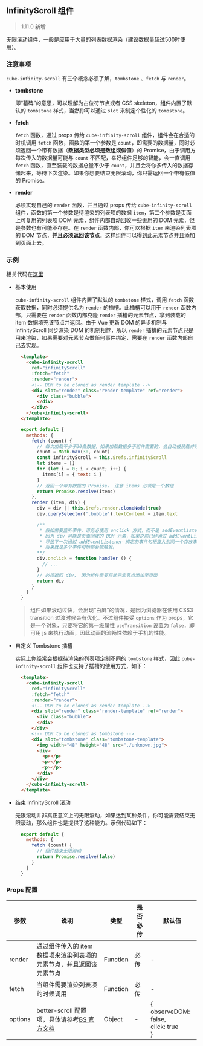 ## InfinityScroll 组件

> 1.11.0 新增

无限滚动组件，一般是应用于大量的列表数据渲染（建议数据量超过500时使用）。

### 注意事项

`cube-infinity-scroll` 有三个概念必须了解，`tombstone` 、`fetch` 与 `render`。

- **tombstone**

  即“墓碑”的意思，可以理解为占位符节点或者 CSS skeleton，组件内置了默认的 `tombstone` 样式，当然你可以通过 `slot` 来制定个性化的 `tombstone`。

- **fetch**

  `fetch` 函数，通过 props 传给 `cube-infinity-scroll` 组件，组件会在合适的时机调用 `fetch` 函数，函数的第一个参数是 `count`，即需要的数据量，同时必须返回一个带有数据（__数据类型必须是数组或假值__）的 Promise，由于调用方每次传入的数据量可能与 `count` 不匹配，幸好组件足够的智能，会一直调用 `fetch` 函数，直至装载的数据总量不少于 `count`，并且会将你多传入的数据存储起来，等待下次渲染。如果你想要结束无限滚动，你只需返回一个带有假值的 Promise。

- **render**

  必须实现自己的 `render` 函数，并且通过 props 传给 `cube-infinity-scroll` 组件，函数的第一个参数是待渲染的列表项的数据 `item`，第二个参数是页面上可复用的列表项 DOM 元素，组件内部自动回收一些无用的 DOM 元素，但是参数也有可能不存在。在 `render` 函数内部，你可以根据 `item` 来渲染列表项的 DOM 节点，__并且必须返回该节点__。这样组件可以得到此元素节点并且添加到页面上去。

### 示例

相关代码在[这里](https://github.com/didi/cube-ui/tree/master/example/pages/infinity-scroll)

- 基本使用

  `cube-infinity-scroll` 组件内置了默认的 `tombstone` 样式，调用 `fetch` 函数获取数据，同时必须提供名为 `render` 的插槽。此插槽可以用于 `render` 函数内部，只需要在 `render` 函数内部克隆 `render` 插槽的元素节点，拿到装载的 item 数据填充该节点并返回。由于 Vue 更新 DOM 的异步机制与 InfinityScroll 同步渲染 DOM 的机制相悖，所以 `render` 插槽的元素节点只是用来渲染，如果需要对元素节点做任何事件绑定，需要在 `render` 函数内部自己去实现。

  ```html
    <template>
      <cube-infinity-scroll
        ref="infinityScroll"
        :fetch="fetch"
        :render="render">
        <!-- DOM to be cloned as render template -->
        <div slot="render" class="render-template" ref="render">
          <div class="bubble">
          </div>
        </div>
      </cube-infinity-scroll>
    </template>
  ```

  ```js
    export default {
      methods: {
        fetch (count) {
          // 每次加载不少于30条数据，如果加载数据多于组件需要的，会自动被装载并等待下次渲染
          count = Math.max(30, count)
          const infinityScroll = this.$refs.infinityScroll
          let items = []
          for (let i = 0; i < count; i++) {
            items[i] = { text: i }
          }
          // 返回一个带有数据的 Promise， 注意 items 必须是一个数组
          return Promise.resolve(items)
        },
        render (item, div) {
          div = div || this.$refs.render.cloneNode(true)
          div.querySelector('.bubble').textContent = item.text

          /**
           * 假如需要监听事件，请务必使用 onclick 方式，而不是 addEventListener
           * 因为 div 可能是页面回收的 DOM 元素，如果之前已经通过 addEventListener 绑定事件句柄
           * 导致下一次通过 addEventListener 绑定的事件句柄推入到同一个存放事件句柄的数组当中
           * 后果就是多个事件句柄都会被触发。
          **/
          div.onclick = function handler () {
            // ...
          }
          // 必须返回 div， 因为组件需要将此元素节点添加至页面
          return div
        }
      }
    }
  ```

  > 组件如果滚动过快，会出现“白屏”的情况，是因为浏览器在使用 CSS3 transition 过渡时候会有优化。不过组件接受 `options` 作为 props，它是一个对象，只要将它的第一级属性 `useTransition` 设置为 `false`，即可用 js 来执行动画，因此动画的流畅性依赖于手机的性能。

- 自定义 Tombstone 插槽

  实际上你经常会根据待渲染的列表项定制不同的 `tombstone` 样式，因此 `cube-infinity-scroll` 组件也支持了插槽的使用方式，如下：

  ```html
    <template>
      <cube-infinity-scroll
        ref="infinityScroll"
        :fetch="fetch"
        :render="render">
        <!-- DOM to be cloned as render template -->
        <div slot="render" class="render-template" ref="render">
          <div class="bubble">
          </div>
        </div>
        <!-- DOM to be cloned as tombstone -->
        <div slot="tombstone" class="tombstone-template">
          <img width="48" height="48" src="./unknown.jpg">
          <div>
            <p></p>
            <p></p>
            <p></p>
          </div>
        </div>
      </cube-infinity-scroll>
    </template>
  ```

- 结束 InfinityScroll 滚动

  无限滚动并非真正意义上的无限滚动，如果达到某种条件，你可能需要结束无限滚动，那么组件也是提供了这种能力。示例代码如下：
  ```js
    export default {
      methods: {
        fetch (count) {
          // 组件结束无限滚动
          return Promise.resolve(false)
        }
      }
    }
  ```

### Props 配置

| 参数 | 说明 | 类型 | 是否必传 | 默认值 |
| - | - | - | - | - |
| render | 通过组件传入的 item 数据项来渲染列表项的元素节点，并且返回该元素节点 | Function | 必传 | - |
| fetch | 当组件需要渲染列表项的时候调用 | Function | 必传 | - |
| options | better-scroll 配置项，具体请参考[BS 官方文档](https://ustbhuangyi.github.io/better-scroll/doc/zh-hans/options.html) | Object | - | {<br>  observeDOM: false,<br>  click: true<br>} |


